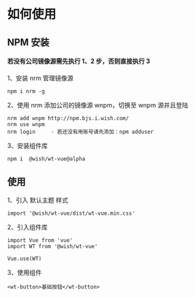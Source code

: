 # 如何使用

## NPM 安装

#### 若没有公司镜像源需先执行 1、2 步，否则直接执行 3

1、安装 nrm 管理镜像源

```
npm i nrm -g
```

2、使用 nrm 添加公司的镜像源 wnpm，切换至 wnpm 源并且登陆

```
nrm add wnpm http://npm.bjs.i.wish.com/
nrm use wnpm
nrm login     - 若还没有用账号请先添加：npm adduser
```

3、安装组件库

```
npm i  @wish/wt-vue@alpha
```

## 使用

1、引入 默认主题 样式

```
import '@wish/wt-vue/dist/wt-vue.min.css'
```

2、引入组件库

```
import Vue from 'vue'
import WT from '@wish/wt-vue'

Vue.use(WT)
```

3、使用组件

```
<wt-button>基础按钮</wt-button>
```
